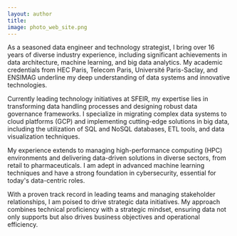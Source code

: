 ```yaml
---
layout: author
title: 
image: photo_web_site.png
---
```

<head>
  <link href="{{ site.baseurl }}/fontawesome-free-5.12.1-web/css/all.css" rel="stylesheet"> <!--load all styles -->
</head>

<a href="https://www.linkedin.com/in/ia-ds-bg/" title="Linkedin"><i class="fab fa-linkedin-square"></i></a>
<a href="https://github.com/AbdelfattahAbouelaoualim" title="Github"><i class="fab fa-github-square"></i></a>
<a href="{{ site.data.social-media.email.href }}{{ site.data.social-media.email.id }}" title="Email me"><i class="fas fa-envelope-square"></i></a>



As a seasoned data engineer and technology strategist, I bring over 16 years of diverse industry experience, including significant achievements in data architecture, machine learning, and big data analytics. My academic credentials from HEC Paris, Telecom Paris, Université Paris-Saclay, and ENSIMAG underline my deep understanding of data systems and innovative technologies.

Currently leading technology initiatives at SFEIR, my expertise lies in transforming data handling processes and designing robust data governance frameworks. I specialize in migrating complex data systems to cloud platforms (GCP) and implementing cutting-edge solutions in big data, including the utilization of SQL and NoSQL databases, ETL tools, and data visualization techniques.

My experience extends to managing high-performance computing (HPC) environments and delivering data-driven solutions in diverse sectors, from retail to pharmaceuticals. I am adept in advanced machine learning techniques and have a strong foundation in cybersecurity, essential for today's data-centric roles.

With a proven track record in leading teams and managing stakeholder relationships, I am poised to drive strategic data initiatives. My approach combines technical proficiency with a strategic mindset, ensuring data not only supports but also drives business objectives and operational efficiency.